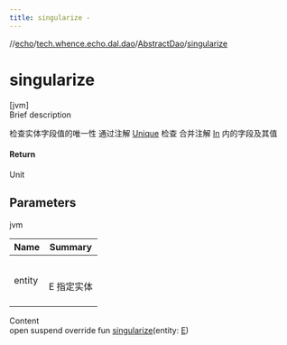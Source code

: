 ```yaml
---
title: singularize -
---
```

//[echo](../../index.md)/[tech.whence.echo.dal.dao](../index.md)/[AbstractDao](index.md)/[singularize](singularize.md)



# singularize  
[jvm]  
Brief description  


检查实体字段值的唯一性 通过注解 [Unique](../../tech.whence.echo.dal.schema.key.strategy/-unique/index.md) 检查 合并注解 [In](../-operation/-s-i-n-g-u-l-a-r-i-z-e/index.md) 内的字段及其值



#### Return  


Unit



## Parameters  
  
jvm  
  
|  Name|  Summary| 
|---|---|
| entity| <br><br>E 指定实体<br><br>
  
  
Content  
open suspend override fun [singularize](singularize.md)(entity: [E](index.md))  




